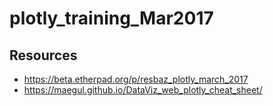 # plotly_training_Mar2017

## Resources
- https://beta.etherpad.org/p/resbaz_plotly_march_2017 
- https://maegul.github.io/DataViz_web_plotly_cheat_sheet/
